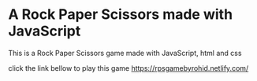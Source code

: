 # A Rock Paper Scissors made with JavaScript
This is a Rock Paper Scissors game made with JavaScript, html and css

click the link bellow to play this game
https://rpsgamebyrohid.netlify.com/
